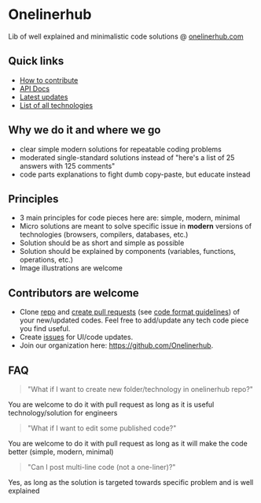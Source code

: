 # Onelinerhub
Lib of well explained and minimalistic code solutions @ [onelinerhub.com](https://onelinerhub.com/)

## Quick links
- [How to contribute](/how-to-contribute.md)
- [API Docs](/api.md)
- [Latest updates](https://onelinerhub.com/fresh)
- [List of all technologies](https://onelinerhub.com/techs)

## Why we do it and where we go
- clear simple modern solutions for repeatable coding problems
- moderated single-standard solutions instead of "here's a list of 25 answers with 125 comments"
- code parts explanations to fight dumb copy-paste, but educate instead

## Principles
- 3 main principles for code pieces here are: simple, modern, minimal
- Micro solutions are meant to solve specific issue in **modern** versions of technologies (browsers, compilers, databases, etc.)
- Solution should be as short and simple as possible
- Solution should be explained by components (variables, functions, operations, etc.)
- Image illustrations are welcome

## Contributors are welcome
- Clone [repo](https://github.com/Onelinerhub/onelinerhub) and [create pull requests](https://docs.github.com/en/pull-requests/collaborating-with-pull-requests/proposing-changes-to-your-work-with-pull-requests/creating-a-pull-request) (see [code format guidelines](/how-to-contribute.md)) of your new/updated codes. Feel free to add/update any tech code piece you find useful.
- Create [issues](https://github.com/Onelinerhub/onelinerhub/issues) for UI/code updates.
- Join our organization here: https://github.com/Onelinerhub.

## FAQ
> "What if I want to create new folder/technology in onelinerhub repo?"

You are welcome to do it with pull request as long as it is useful technology/solution for engineers

> "What if I want to edit some published code?"

You are welcome to do it with pull request as long as it will make the code better (simple, modern, minimal)

> "Can I post multi-line code (not a one-liner)?"

Yes, as long as the solution is targeted towards specific problem and is well explained
